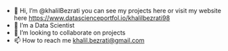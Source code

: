 - 👋 Hi, I’m @khalilBezrati you can see my projects here or visit my website here https://www.datascienceportfol.io/khalilbezrati98
- 👀 I’m a Data Scientist
- 💞️ I’m looking to collaborate on projects
- 📫 How to reach me khalil.bezrati@gmail.com

<!---
khalil1604/khalil1604 is a ✨ special ✨ repository because its `README.md` (this file) appears on your GitHub profile.
You can click the Preview link to take a look at your changes.
--->
